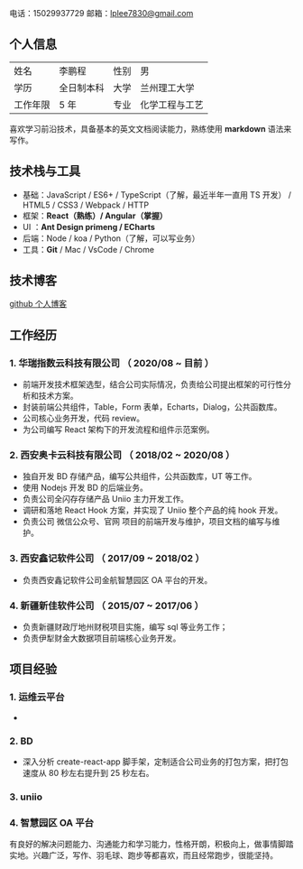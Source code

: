 电话：15029937729 邮箱：lplee7830@gmail.com

## 个人信息

|          |            |      |                |
| :------- | :--------- | :--- | :------------- |
| 姓名     | 李鹏程     | 性别 | 男             |
| 学历     | 全日制本科 | 大学 | 兰州理工大学   |
| 工作年限 | 5 年       | 专业 | 化学工程与工艺 |

喜欢学习前沿技术，具备基本的英文文档阅读能力，熟练使用 **markdown** 语法来写作。

## 技术栈与工具

- 基础：JavaScript / ES6+ / TypeScript（了解，最近半年一直用 TS 开发） / HTML5 / CSS3 / Webpack / HTTP
- 框架：**React（熟练）/ Angular（掌握）**
- UI ：**Ant Design primeng / ECharts**
- 后端：Node / koa / Python（了解，可以写业务）
- 工具：**Git** / Mac / VsCode / Chrome

## 技术博客

[github 个人博客](https://github.com/XJawher/blog)

## 工作经历

### 1. 华瑞指数云科技有限公司 （ 2020/08 ~ 目前 ）

- 前端开发技术框架选型，结合公司实际情况，负责给公司提出框架的可行性分析和技术方案。
- 封装前端公共组件，Table，Form 表单，Echarts，Dialog，公共函数库。
- 公司核心业务开发，代码 review。
- 为公司编写 React 架构下的开发流程和组件示范案例。

### 2. 西安奥卡云科技有限公司 （ 2018/02 ~ 2020/08 ）

- 独自开发 BD 存储产品，编写公共组件，公共函数库，UT 等工作。
- 使用 Nodejs 开发 BD 的后端业务。
- 负责公司全闪存存储产品 Uniio 主力开发工作。
- 调研和落地 React Hook 方案，并实现了 Uniio 整个产品的纯 hook 开发。
- 负责公司 微信公众号、官网 项目的前端开发与维护，项目文档的编写与维护。

### 3. 西安鑫记软件公司 （ 2017/09 ~ 2018/02 ）

- 负责西安鑫记软件公司金航智慧园区 OA 平台的开发。

### 4. 新疆新佳软件公司 （ 2015/07 ~ 2017/06 ）

- 负责新疆财政厅地州财税项目实施，编写 sql 等业务工作；
- 负责伊犁财金大数据项目前端核心业务开发。

## 项目经验

### 1. 运维云平台

-

### 2. BD

- 深入分析 create-react-app 脚手架，定制适合公司业务的打包方案，把打包速度从 80 秒左右提升到 25 秒左右。

### 3. uniio

### 4. 智慧园区 OA 平台

有良好的解决问题能力、沟通能力和学习能力，性格开朗，积极向上，做事情脚踏实地。兴趣广泛，写作、羽毛球、跑步等都喜欢，而且经常跑步，很能坚持。

